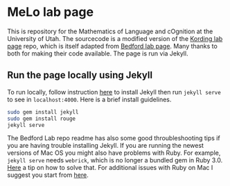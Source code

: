 # MeLo lab page

This is repository for the Mathematics of Language and cOgnition at the University of Utah. The sourcecode is a modified version of the [Kording lab page](http://kordinglab.com/) repo, which is itself adapted from [Bedford lab page](https://bedford.io/). Many thanks to both for making their code available. The page is run via Jekyll.

## Run the page locally using Jekyll

To run locally, follow instruction [here](https://jekyllrb.com/) to install Jekyll then run `jekyll serve` to see in `localhost:4000`. Here is a brief install guidelines.

```bash
sudo gem install jekyll
sudo gem install rouge
jekyll serve
```

The Bedford Lab repo readme has also some good throubleshooting tips if you are having trouble installing Jekyll. If you are running the newest versions of Mac OS you might also have problems with Ruby. For example, `jekyll serve` needs `webrick`, which is no longer a bundled gem in Ruby 3.0. [Here](https://github.com/jekyll/jekyll/issues/8523) a tip on how to solve that. For additional issues with Ruby on Mac I suggest you start from [here]( https://www.moncefbelyamani.com/how-to-install-xcode-homebrew-git-rvm-ruby-on-mac/#start-here-if-you-choose-the-long-and-manual-route).
